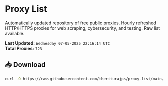 # Proxy List

Automatically updated repository of free public proxies. Hourly refreshed HTTP/HTTPS proxies for web scraping, cybersecurity, and testing. Raw list available.

**Last Updated:** `Wednesday 07-05-2025 22:16:14 UTC`  
**Total Proxies:** `723`

## 📥 Download
```bash
curl -O https://raw.githubusercontent.com/theriturajps/proxy-list/main/proxies.txt
